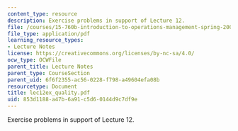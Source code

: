 ```yaml
---
content_type: resource
description: Exercise problems in support of Lecture 12.
file: /courses/15-760b-introduction-to-operations-management-spring-2004/853d1188a47b6a91c5d60144d9c7df9e_lec12ex_quality.pdf
file_type: application/pdf
learning_resource_types:
- Lecture Notes
license: https://creativecommons.org/licenses/by-nc-sa/4.0/
ocw_type: OCWFile
parent_title: Lecture Notes
parent_type: CourseSection
parent_uid: 6f6f2355-ac56-0228-f798-a49604efa08b
resourcetype: Document
title: lec12ex_quality.pdf
uid: 853d1188-a47b-6a91-c5d6-0144d9c7df9e
---
```

Exercise problems in support of Lecture 12.